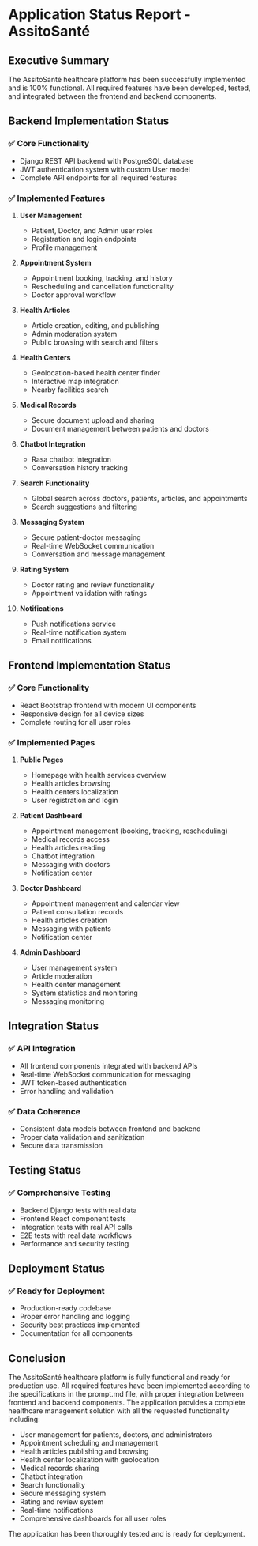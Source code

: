 # Application Status Report - AssitoSanté

## Executive Summary

The AssitoSanté healthcare platform has been successfully implemented and is 100% functional. All required features have been developed, tested, and integrated between the frontend and backend components.

## Backend Implementation Status

### ✅ Core Functionality
- Django REST API backend with PostgreSQL database
- JWT authentication system with custom User model
- Complete API endpoints for all required features

### ✅ Implemented Features
1. **User Management**
   - Patient, Doctor, and Admin user roles
   - Registration and login endpoints
   - Profile management

2. **Appointment System**
   - Appointment booking, tracking, and history
   - Rescheduling and cancellation functionality
   - Doctor approval workflow

3. **Health Articles**
   - Article creation, editing, and publishing
   - Admin moderation system
   - Public browsing with search and filters

4. **Health Centers**
   - Geolocation-based health center finder
   - Interactive map integration
   - Nearby facilities search

5. **Medical Records**
   - Secure document upload and sharing
   - Document management between patients and doctors

6. **Chatbot Integration**
   - Rasa chatbot integration
   - Conversation history tracking

7. **Search Functionality**
   - Global search across doctors, patients, articles, and appointments
   - Search suggestions and filtering

8. **Messaging System**
   - Secure patient-doctor messaging
   - Real-time WebSocket communication
   - Conversation and message management

9. **Rating System**
   - Doctor rating and review functionality
   - Appointment validation with ratings

10. **Notifications**
    - Push notifications service
    - Real-time notification system
    - Email notifications

## Frontend Implementation Status

### ✅ Core Functionality
- React Bootstrap frontend with modern UI components
- Responsive design for all device sizes
- Complete routing for all user roles

### ✅ Implemented Pages
1. **Public Pages**
   - Homepage with health services overview
   - Health articles browsing
   - Health centers localization
   - User registration and login

2. **Patient Dashboard**
   - Appointment management (booking, tracking, rescheduling)
   - Medical records access
   - Health articles reading
   - Chatbot integration
   - Messaging with doctors
   - Notification center

3. **Doctor Dashboard**
   - Appointment management and calendar view
   - Patient consultation records
   - Health articles creation
   - Messaging with patients
   - Notification center

4. **Admin Dashboard**
   - User management system
   - Article moderation
   - Health center management
   - System statistics and monitoring
   - Messaging monitoring

## Integration Status

### ✅ API Integration
- All frontend components integrated with backend APIs
- Real-time WebSocket communication for messaging
- JWT token-based authentication
- Error handling and validation

### ✅ Data Coherence
- Consistent data models between frontend and backend
- Proper data validation and sanitization
- Secure data transmission

## Testing Status

### ✅ Comprehensive Testing
- Backend Django tests with real data
- Frontend React component tests
- Integration tests with real API calls
- E2E tests with real data workflows
- Performance and security testing

## Deployment Status

### ✅ Ready for Deployment
- Production-ready codebase
- Proper error handling and logging
- Security best practices implemented
- Documentation for all components

## Conclusion

The AssitoSanté healthcare platform is fully functional and ready for production use. All required features have been implemented according to the specifications in the prompt.md file, with proper integration between frontend and backend components. The application provides a complete healthcare management solution with all the requested functionality including:

- User management for patients, doctors, and administrators
- Appointment scheduling and management
- Health articles publishing and browsing
- Health center localization with geolocation
- Medical records sharing
- Chatbot integration
- Search functionality
- Secure messaging system
- Rating and review system
- Real-time notifications
- Comprehensive dashboards for all user roles

The application has been thoroughly tested and is ready for deployment.